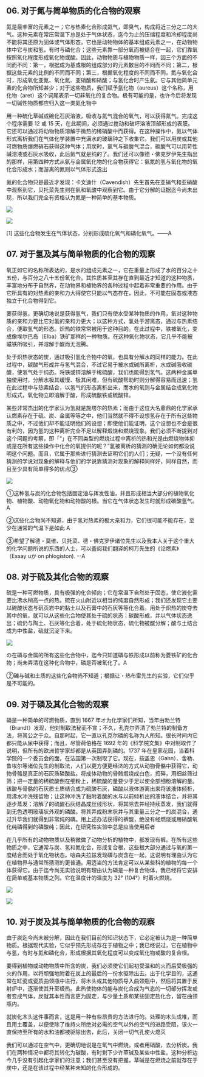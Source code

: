 ## 06. 对于氮与简单物质的化合物的观察

氮是最丰富的元素之ー；它与热素化合形成氮气，即臭气，构成将近三分之二的大气。这种元素在常压常温下总是处于气体状态，迄今为止的压缩程度和冷却程度尚不能将其还原为固体或气体形态。它也是动物物体的基本组成元素之一，在动物物体中它与炭和氢，有时与磷化合；这些元素靠一部分氧而被结合在一起，它们靠氧按照氧化程度形成氧化物或酸。因此，动物物质与植物物质一样，因三个方面的不同而不同：第一，根据成为基或根的组成部分的元素数目的不同而不同；第二，根据这些元素的比例的不同而不同；第三，根据氧化程度的不同而不同，氮与氧化合时，形成氧化亚氮、氧化氮、亚硝酸和硝酸；与氢化合时产生氨。它与其他简单元素的化合物所知甚少；对于这些物质，我们赋予氩化物（aureus）这个名称，用化物（aret）这个词尾表示一切非氧化的复合物。极有可能的是，也许今后将发现一切碱性物质都应归入这一类氮化物中

用一种硫化草碱或碗化石灰溶液，吸收与氮气混合的氧气，可以获得氮气。完成这个程序需要 12 或 15 天，在此期间，必须通过搅动和破坏溶液顶部形成的表膜。它还可以通过将动物物质溶解于微热的稀硝酸中而获得。在这种操作中，氮以气体形式离析我们在气体化学装置中充满水的玻璃钟之下收集它。我们可以用炭或其他可燃物质爆燃硝石获得这种气体；用炭时，氯气与碳酸气混合，碳酸气可以用苛性碱溶液或石灰水吸收，此后氮气就是纯的了。我们还可以像德・佛克罗伊先生指出的那样，用第四种方式从氨与金属氧化物的化合物获得它：氨氮的氢与氧化物的氧化合形成水；而游离的氮则以气体形式逸出

氮的化合物只是最近才发现：卡文迪什（Cavendish）先生首先在亚硝气和亚硝酸中观察到它，贝托菜先生则在氨和氧酸中观察到它。由于它分解的证据迄今尚未出现，所以我们完全有资格认为氮是一种简单的基本物质。

![](https://raw.githubusercontent.com/dalong0514/selfstudy/master/图片链接/化工书籍/2019313.PNG)

![](https://raw.githubusercontent.com/dalong0514/selfstudy/master/图片链接/化工书籍/2019314.PNG)

[1] 这些化合物发生在气体状态，分别形成硫化氧气和磷化氧气。——A

## 07. 对于氢及其与简单物质的化合物的观察

氧正如它的名称所表达的，是水的组成元素之一，它在重量上形成了水的百分之十五份，与百分之八十五份氧化合。其性质甚至其存在直到最近才知道的这种物质，丰富地分布于自然界，在动物界和植物界的各种过程中起着非常重要的作用。由于它所具有的对热素的亲和力大得使它只能以气态存在，因此，不可能在固态或液态独立于化合物得到它。

要获得氢，更确切地说是获得氢气，我们只有使水受某种物质的作用，氧对这种物质的亲和力要比它对氢的亲和力更大；以这种方式，氢处于游离态，通过与热素结合，便取氢气的形态。炽热的铁常常被用于这种目的。在此过程中，铁被氧化，变成像埃尔巴岛（EIba）铁矿那样的一种物质。在这种氧化物状态，它几乎不能被磁铁所吸引，并溶解于酸而无泡腾。

处于炽热状态的炭，通过吸引氢化合物中的氧，也具有分解水的同样的能力。在此过程中，碳酸气形成并与氢气混合，不过它易于被水或碱所离析，水或碱吸收碳酸，使氢气处于纯态。将铁或锌溶解于稀硫酸，我们也能得到氢气。这两种金属单独使用时，分解水极其缓慢、极其闲难，但有硫酸帮助时则分解得容易而迅速；氢在此过程中与热素结合，以氢气的形态离析出来，而水的氧则与金属结合成氧化物形成式，氧化物立即溶解于酸，形成硫酸铁或硫酸锌。

某些非常杰出的化学家认为氢就是施塔尔的热素；而由于这位大名鼎鼎的化学家承认燃素存在于硫、炭、金属等等之中，他们当然就不得不设想氢存在于所有这些物质之中，不过他们却不能证明他们的设想；即使他们能证明，这个设想也不会是很有利的，因为氢的这种离析完全不足以解释煅烧和燃烧现象。我们必须不断提到对这个问题的考察，即「“」在不同类型的燃烧过程中离析的热和光是由燃烧物体抑或是在所有这些操作中化合的氧提供的呢？”氢被离析的猜测的确无论如何都没说明这个问题。而且，它属于那些进行猜测去证明它们的人们；无疑，一个没有任何猜测的学说对现象的解释与他们的学说靠猜测对现象的解释同样好，同样自然，而且至少具有简单得多的优点③

![](https://raw.githubusercontent.com/dalong0514/selfstudy/master/图片链接/化工书籍/2019315.PNG)

①这种氢与炭的化合物包括固定油与挥发性油，并且形成相当大部分的植物氧化物、植物酸、动物氧化物和动物酸的根。当它在气体状态发生时就形成碳酸氢气。A

②这些化合物尚不知道，由于氢对热素的极大亲和力，它们很可能不能存在，至少在通常的气温下是如此 A

③希望了解德・莫维、贝托菜、德・佛克罗伊诸位先生以及我本人关于这个重大的化学问题所说的东西的人士，可以査阅我们翻译的柯万先生的《论燃素》（Essay uか on phlogiston). --A

## 08. 对于硫及其化合物的观察

硫是一种可燃物质，具有极强的化合倾向；它在常温下自然处于固态，使它液化需要比沸水稍高一点的热。硫在火山附近以相当的纯度自然形成；我们还发现它主要以碗酸状态与矾页岩中的黏土以及石膏中的石灰等等化合着。用处于炽热的炭夺去其中的氧，就可以从这些化合物使其处于硫的状态；碳酸形成，并以气体状态逸出；硫仍与陶土、石灰等化合着，处于硫化物状态，硫化物被酸分解；酸与土结合成为中性盐，硫就沉淀下来。

![](https://raw.githubusercontent.com/dalong0514/selfstudy/master/图片链接/化工书籍/2019316.PNG)

の在磷与金属的所有这些化合物中，迄今只知道磷与铁形成以前称为菱铁矿的化合物；尚未弄清在这种化合物中，磷是否被氧化了。A

②礫与碱和土质的这些化合物尚不知道；根据让・热布雷先生的实验，它们似乎是不可能的。

## 09. 对于磷及其化合物的观察

磷是一种简单的可燃物质，直到 1667 年オ为化学家们所知，当年由勃兰特（Brandt）发现，他对制取法秘而不宣；不久，孔克尔弄清了勃兰特的制备方法，将其公之于众。自那时起，它一直以孔克尔磷的名称为人所知。很长时间内它都只能从尿中获得；而且，尽管荷伯格在 1692 年的《科学院文集》中对制取作了说明，但所有的欧洲哲学家却都是从英国弄到磷的。1737 年在皇家花园，当着科学院的一个委员会的面，在法国第一次制取了它。现在，按盖恩（Gahn）、舍勒、鲁埃尔等诸位先生的制取法，人们以更方便更经济的方式从动物骨骼中获得它，动物骨骼是真正的石灰质磷酸盐。将成体动物的骨骼煅烧成白色，捣碎，用细丝筛过筛；把一定量的稀硫酸倒在细粉上，稀硫酸的量要少于足以使全部细粉溶解的量。该酸与骨骼的石灰质土质结合成为硫酸石灰，磷酸以液体游离出来将该液体倾析，用沸水冲洗残留物；让这种冲洗了黏附着酸的水与以前倾析出的液体结合，并将其逐步蒸发；溶解了的硫酸石灰结晶成丝线形状，将其除去并经持续蒸发，我们就得到无色透明玻璃状外观的磷酸。将其弄成粉末状并与其重量三分之一的炭混合，通过升华我们就得到非常纯的磷。用上述办法获得的裤酸，绝没有经燃烧或用硝酸氧化纯磷得到的磷酸纯；因此，在研究性实验中总是应当使用后者

在几乎所有的动物物质以及稍微做了动物分析的植物中，都发现有裤。在所有这些物质之中，它通常与炭、氢和氮化合，形成复合根，这些根大部分通过与氧的第一度结合而处于氧化物状态。哈森夫拉兹发现磷与炭含在一起，这说明有理由认为它在植物界与通常所猜测的更普通。用适当的方法肯定可以从某些科的植物的每一个体获得它。由于迄今尚无实验说明有理由认为磷是一种复合物体，我已经将它安排在简单或基本物质之列。它在温度计的温度为 32° (104°）时着火燃烧。

![](https://raw.githubusercontent.com/dalong0514/selfstudy/master/图片链接/化工书籍/2019317.PNG)

![](https://raw.githubusercontent.com/dalong0514/selfstudy/master/图片链接/化工书籍/2019318.PNG)

## 10. 对于炭及其与简单物质的化合物的观察

由于炭迄今尚未被分解，因此在我们目前的知识状态下，它必定被认为是一种简单物质。根据现代实验，它似乎预先形成存在于植物之中；我已经说过，它在植物中与氢，有时与氮和磷化合，形成根据其氧化程度可以变成氧化物或酸的复合根。

要得到植物或动物物质中所含的炭，我们必须使它们起初受温和的火而后受极强的火的作用，以将顽强地附着在炭上的最后的一份水驱除出去。出于化学目的，这通常在缸瓷或瓷质曲颈瓶中进行，将木头或其他物质导入曲颈瓶中，然后将其置于反射炉中，逐渐使其升至极热。此热使物体的能与炭化合成为气态的一切部分挥发或者变成气体，炭就其本性而言更为固定，与少量土质和某些固定盐化合，留在曲颈瓶内。

就炭化木头这件事而言，这是用一种有些昂贵的方法进行的。处理的木头成堆，而且用土覆盖，以便使除了维持火所绝对必需的空气以外的空气的进路受阻，该火一直保持至所有的水和油都被驱除出去，此后，关闭一切气孔使火熄灭

我们可以通过在空气中，更确切地说是在氧气中燃烧，或者用硝酸，去分析炭。我们在两种情况中都将其转化为碳酸，有时剩下少许草碱及某些中性盐。这种分析边今几乎没有引起化学家们的注意；我们甚至没有把握，草碱是在燃烧之前就存在于炭中，还是在该过程中经某种未知的化合形成的。



